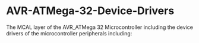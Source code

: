 # AVR-ATMega-32-Device-Drivers
The MCAL layer of the AVR_ATMega 32 Microcontroller including the device drivers of the microcontroller peripherals including:
